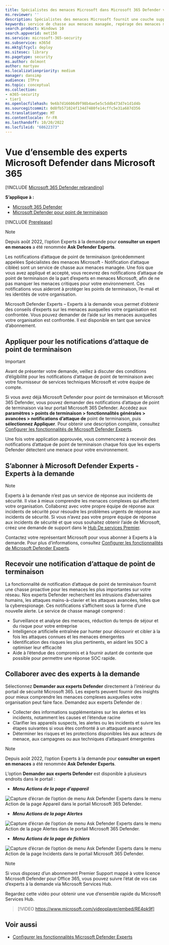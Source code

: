 ```yaml
---
title: Spécialistes des menaces Microsoft dans Microsoft 365 Defender vue d’ensemble
ms.reviewer: ''
description: Spécialistes des menaces Microsoft fournit une couche supplémentaire d’expertise pour Microsoft 365 Defender.
keywords: service de chasse aux menaces managée, repérage des menaces managées, service de détection et de réponse managée (MDR), MTE, Spécialistes des menaces Microsoft, notification d’attaque de point de terminaison, notification d’attaque de point de terminaison
search.product: Windows 10
search.appverid: met150
ms.service: microsoft-365-security
ms.subservice: m365d
ms.mktglfcycl: deploy
ms.sitesec: library
ms.pagetype: security
ms.author: dolmont
author: martyav
ms.localizationpriority: medium
manager: dansimp
audience: ITPro
ms.topic: conceptual
ms.collection:
- m365-security
- tier1
ms.openlocfilehash: 9e6b7d16606d9f98b4ae5e5c5ddb473d7e1d1d4b
ms.sourcegitcommit: 0d8fb571024f134d7480fe14cffc5e31a687d356
ms.translationtype: MT
ms.contentlocale: fr-FR
ms.lasthandoff: 10/20/2022
ms.locfileid: "68622373"
---
```

# <a name="microsoft-defender-experts-in-microsoft-365-overview"></a>Vue d’ensemble des experts Microsoft Defender dans Microsoft 365

[!INCLUDE [Microsoft 365 Defender rebranding](../includes/microsoft-defender.md)]

**S’applique à :**

- [Microsoft 365 Defender](https://go.microsoft.com/fwlink/?linkid=2118804)
- [Microsoft Defender pour point de terminaison](https://go.microsoft.com/fwlink/p/?linkid=2154037)

[!INCLUDE [Prerelease](../includes/prerelease.md)]

> [!NOTE]
> Depuis août 2022, l’option Experts à la demande pour **consulter un expert en menaces** a été renommée **Ask Defender Experts**.

Les notifications d’attaque de point de terminaison (précédemment appelées Spécialistes des menaces Microsoft - Notification d’attaque ciblée) sont un service de chasse aux menaces managée. Une fois que vous avez appliqué et accepté, vous recevrez des notifications d’attaque de point de terminaison de la part d’experts en menaces Microsoft, afin de ne pas manquer les menaces critiques pour votre environnement. Ces notifications vous aideront à protéger les points de terminaison, l’e-mail et les identités de votre organisation.

Microsoft Defender Experts – Experts à la demande vous permet d’obtenir des conseils d’experts sur les menaces auxquelles votre organisation est confrontée. Vous pouvez demander de l’aide sur les menaces auxquelles votre organisation est confrontée. Il est disponible en tant que service d’abonnement.

## <a name="apply-for-endpoint-attack-notifications"></a>Appliquer pour les notifications d’attaque de point de terminaison

> [!IMPORTANT]
> Avant de présenter votre demande, veillez à discuter des conditions d’éligibilité pour les notifications d’attaque de point de terminaison avec votre fournisseur de services techniques Microsoft et votre équipe de compte.

Si vous avez déjà Microsoft Defender pour point de terminaison et Microsoft 365 Defender, vous pouvez demander des notifications d’attaque de point de terminaison via leur portail Microsoft 365 Defender. Accédez aux **paramètres > points de terminaison > fonctionnalités générales > avancées > notifications d’attaque de** point de terminaison, puis **sélectionnez Appliquer**. Pour obtenir une description complète, consultez [Configurer les fonctionnalités de Microsoft Defender Experts](./configure-microsoft-threat-experts.md).

Une fois votre application approuvée, vous commencerez à recevoir des notifications d’attaque de point de terminaison chaque fois que les experts Defender détectent une menace pour votre environnement.

## <a name="subscribe-to-microsoft-defender-experts---experts-on-demand"></a>S’abonner à Microsoft Defender Experts - Experts à la demande

> [!NOTE]
> Experts à la demande n’est pas un service de réponse aux incidents de sécurité. Il vise à mieux comprendre les menaces complexes qui affectent votre organisation. Collaborez avec votre propre équipe de réponse aux incidents de sécurité pour résoudre les problèmes urgents de réponse aux incidents de sécurité. Si vous n’avez pas votre propre équipe de réponse aux incidents de sécurité et que vous souhaitez obtenir l’aide de Microsoft, créez une demande de support dans le [Hub De services Premier](/services-hub/).

Contactez votre représentant Microsoft pour vous abonner à Experts à la demande.  Pour plus d’informations, consultez [Configurer les fonctionnalités de Microsoft Defender Experts](./configure-microsoft-threat-experts.md).

## <a name="receive-endpoint-attack-notification"></a>Recevoir une notification d’attaque de point de terminaison

La fonctionnalité de notification d’attaque de point de terminaison fournit une chasse proactive pour les menaces les plus importantes sur votre réseau. Nos experts Defender recherchent les intrusions d’adversaires humains, les attaques mains-à-clavier et les attaques avancées, telles que la cyberespionage. Ces notifications s’affichent sous la forme d’une nouvelle alerte. Le service de chasse managé comprend :

- Surveillance et analyse des menaces, réduction du temps de séjour et du risque pour votre entreprise
- Intelligence artificielle entraînée par hunter pour découvrir et cibler à la fois les attaques connues et les menaces émergentes
- Identification des risques les plus pertinents, en aidant les SOC à optimiser leur efficacité
- Aide à l’étendue des compromis et à fournir autant de contexte que possible pour permettre une réponse SOC rapide.

## <a name="collaborate-with-experts-on-demand"></a>Collaborer avec des experts à la demande

Sélectionnez **Demander aux experts Defender** directement à l’intérieur du portail de sécurité Microsoft 365.  Les experts peuvent fournir des insights pour mieux comprendre les menaces complexes auxquelles votre organisation peut faire face.  Demandez aux experts Defender de :

- Collecter des informations supplémentaires sur les alertes et les incidents, notamment les causes et l’étendue racine
- Clarifier les appareils suspects, les alertes ou les incidents et suivre les étapes suivantes si vous êtes confronté à un attaquant avancé
- Déterminer les risques et les protections disponibles liés aux acteurs de menace, aux campagnes ou aux techniques d’attaquant émergentes

> [!NOTE]
> Depuis août 2022, l’option Experts à la demande pour **consulter un expert en menaces** a été renommée **Ask Defender Experts**.

L’option **Demander aux experts Defender** est disponible à plusieurs endroits dans le portail :

- ***Menu Actions de la page d’appareil***

![Capture d’écran de l’option de menu Ask Defender Experts dans le menu Action de la page Appareil dans le portail Microsoft 365 Defender.](../../media/mte/device-page-actions-menu.png)

- ***Menu Actions de la page Alertes***

![Capture d’écran de l’option de menu Ask Defender Experts dans le menu Action de la page Alertes dans le portail Microsoft 365 Defender.](../../media/mte/alerts-page-actions-menu.png)

- ***Menu Actions de la page de fichiers***

![Capture d’écran de l’option de menu Ask Defender Experts dans le menu Action de la page Incidents dans le portail Microsoft 365 Defender.](../../media/mte/incidents-page-actions-menu.png)

> [!NOTE]
> Si vous disposez d’un abonnement Premier Support mappé à votre licence Microsoft Defender pour Office 365, vous pouvez suivre l’état de vos cas d’experts à la demande via Microsoft Services Hub.

Regardez cette vidéo pour obtenir une vue d’ensemble rapide du Microsoft Services Hub.

> [!VIDEO https://www.microsoft.com/videoplayer/embed/RE4pk9f]

## <a name="see-also"></a>Voir aussi

- [Configurer les fonctionnalités Microsoft Defender Experts](./configure-microsoft-threat-experts.md)
